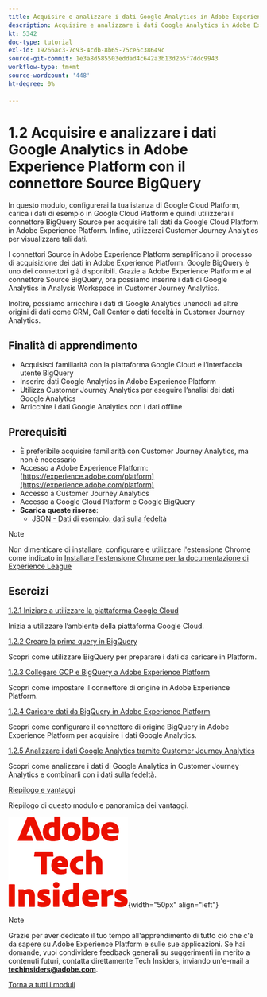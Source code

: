 ```yaml
---
title: Acquisire e analizzare i dati Google Analytics in Adobe Experience Platform con il connettore Source BigQuery
description: Acquisire e analizzare i dati Google Analytics in Adobe Experience Platform con il connettore Source BigQuery
kt: 5342
doc-type: tutorial
exl-id: 19266ac3-7c93-4cdb-8b65-75ce5c38649c
source-git-commit: 1e3a8d585503eddad4c642a3b13d2b5f7ddc9943
workflow-type: tm+mt
source-wordcount: '448'
ht-degree: 0%

---
```


# 1.2 Acquisire e analizzare i dati Google Analytics in Adobe Experience Platform con il connettore Source BigQuery

In questo modulo, configurerai la tua istanza di Google Cloud Platform, carica i dati di esempio in Google Cloud Platform e quindi utilizzerai il connettore BigQuery Source per acquisire tali dati da Google Cloud Platform in Adobe Experience Platform. Infine, utilizzerai Customer Journey Analytics per visualizzare tali dati.

I connettori Source in Adobe Experience Platform semplificano il processo di acquisizione dei dati in Adobe Experience Platform. Google BigQuery è uno dei connettori già disponibili. Grazie a Adobe Experience Platform e al connettore Source BigQuery, ora possiamo inserire i dati di Google Analytics in Analysis Workspace in Customer Journey Analytics.

Inoltre, possiamo arricchire i dati di Google Analytics unendoli ad altre origini di dati come CRM, Call Center o dati fedeltà in Customer Journey Analytics.

## Finalità di apprendimento

- Acquisisci familiarità con la piattaforma Google Cloud e l’interfaccia utente BigQuery
- Inserire dati Google Analytics in Adobe Experience Platform
- Utilizza Customer Journey Analytics per eseguire l’analisi dei dati Google Analytics
- Arricchire i dati Google Analytics con i dati offline

## Prerequisiti

- È preferibile acquisire familiarità con Customer Journey Analytics, ma non è necessario
- Accesso a Adobe Experience Platform: [https://experience.adobe.com/platform](https://experience.adobe.com/platform)
- Accesso a Customer Journey Analytics
- Accesso a Google Cloud Platform e Google BigQuery
- **Scarica queste risorse**:
   - [JSON - Dati di esempio: dati sulla fedeltà](./../../../../assets/json/bqLoyalty.json)

>[!NOTE]
>
>Non dimenticare di installare, configurare e utilizzare l&#39;estensione Chrome come indicato in [Installare l&#39;estensione Chrome per la documentazione di Experience League](../../../getting-started/gettingstarted/ex1.md)

## Esercizi

[1.2.1 Iniziare a utilizzare la piattaforma Google Cloud](./ex1.md)

Inizia a utilizzare l’ambiente della piattaforma Google Cloud.

[1.2.2 Creare la prima query in BigQuery](./ex2.md)

Scopri come utilizzare BigQuery per preparare i dati da caricare in Platform.

[1.2.3 Collegare GCP e BigQuery a Adobe Experience Platform](./ex3.md)

Scopri come impostare il connettore di origine in Adobe Experience Platform.

[1.2.4 Caricare dati da BigQuery in Adobe Experience Platform](./ex4.md)

Scopri come configurare il connettore di origine BigQuery in Adobe Experience Platform per acquisire i dati Google Analytics.

[1.2.5 Analizzare i dati Google Analytics tramite Customer Journey Analytics](./ex5.md)

Scopri come analizzare i dati di Google Analytics in Customer Journey Analytics e combinarli con i dati sulla fedeltà.

[Riepilogo e vantaggi](./summary.md)

Riepilogo di questo modulo e panoramica dei vantaggi.

![Informazioni tecniche](./../../../../assets/images/techinsiders.png){width="50px" align="left"}

>[!NOTE]
>
>Grazie per aver dedicato il tuo tempo all&#39;apprendimento di tutto ciò che c&#39;è da sapere su Adobe Experience Platform e sulle sue applicazioni. Se hai domande, vuoi condividere feedback generali su suggerimenti in merito a contenuti futuri, contatta direttamente Tech Insiders, inviando un&#39;e-mail a **techinsiders@adobe.com**.

[Torna a tutti i moduli](./../../../../overview.md)

